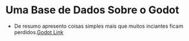 # Uma Base de Dados Sobre o Godot
  - De resumo apresento coisas simples mais que muitos inciantes ficam perdidos.[Godot Link](https://superb-begonia-838c55.netlify.app/)
  
